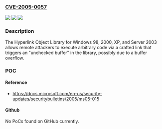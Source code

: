 ### [CVE-2005-0057](https://cve.mitre.org/cgi-bin/cvename.cgi?name=CVE-2005-0057)
![](https://img.shields.io/static/v1?label=Product&message=n%2Fa&color=blue)
![](https://img.shields.io/static/v1?label=Version&message=n%2Fa&color=blue)
![](https://img.shields.io/static/v1?label=Vulnerability&message=n%2Fa&color=brighgreen)

### Description

The Hyperlink Object Library for Windows 98, 2000, XP, and Server 2003 allows remote attackers to execute arbitrary code via a crafted link that triggers an "unchecked buffer" in the library, possibly due to a buffer overflow.

### POC

#### Reference
- https://docs.microsoft.com/en-us/security-updates/securitybulletins/2005/ms05-015

#### Github
No PoCs found on GitHub currently.

